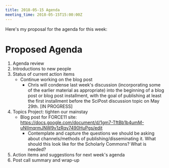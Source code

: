 ```yaml
---
title: 2018-05-15 Agenda
meeting_time: 2018-05-15T15:00:00Z
---
```

Here's my proposal for the agenda for this week:

# Proposed Agenda

1. Agenda review
2. Introductions to new people
3. Status of current action items
    - Continue working on the blog post
        - Chris will condense last week's discussion (incorporating some of the
        earlier material as appropriate) into the beginning of a blog post or
        blog post installment, with the goal of publishing at least the first
        installment before the SciPost discussion topic on May 29th. [IN
        PROGRESS]
4. Topics Project: tighten our mainstay
    - Blog post for FORCE11 site:
    https://docs.google.com/document/d/1gm7-TftBb1b4umM-uNIImqrmJNW9v1zRqy7490HuPgs/edit
        - Contemplate and capture the questions we should be asking about
        channels/methods of publishing/disseminating it. What should this look
        like for the Scholarly Commons? What is needed?
6. Action items and suggestions for next week's agenda
7. Post call summary and wrap-up
